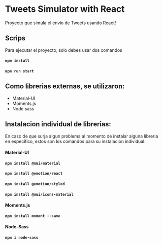 # Tweets Simulator with React

Proyecto que simula el envio de Tweets usando React!

## Scrips

Para ejecutar el proyecto, solo debes usar dos comandos

#### `npm install`
#### `npm run start`

## Como librerias externas, se utilizaron:
- Material-UI
- Moments.js
- Node sass

## Instalacion individual de librerias:
En caso de que surja algun problema al momento de instalar alguna libreria en especifico, estos son los comandos para su instalacion individual.

#### Material-UI
#### `npm install @mui/material`
#### `npm install @emotion/react`
#### `npm install @emotion/styled`
#### `npm install @mui/icons-material`
#### Moments.js
#### `npm install moment --save`
#### Node-Sass
#### `npm i node-sass`
